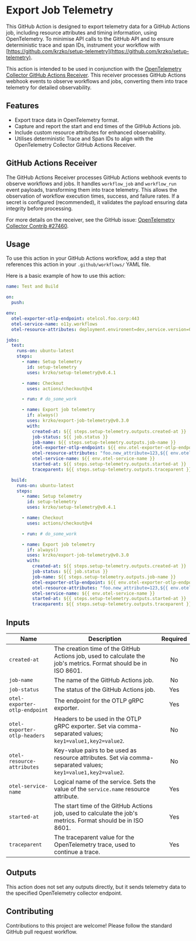 # Export Job Telemetry

This GitHub Action is designed to export telemetry data for a GitHub Actions job, including resource attributes and timing information, using OpenTelemetry. To minimise API calls to the GitHub API and to ensure deterministic trace and span IDs, instrument your workflow with [https://github.com/krzko/setup-telemetry](https://github.com/krzko/setup-telemetry).

This action is intended to be used in conjunction with the [OpenTelemetry Collector GitHub Actions Receiver](https://github.com/open-telemetry/opentelemetry-collector-contrib/issues/27460). This receiver processes GitHub Actions webhook events to observe workflows and jobs, converting them into trace telemetry for detailed observability.

## Features

- Export trace data in OpenTelemetry format.
- Capture and report the start and end times of the GitHub Actions job.
- Include custom resource attributes for enhanced observability.
- Utilises deterministic Trace and Span IDs to align with the OpenTelemetry Collector GitHub Actions Receiver.

## GitHub Actions Receiver

The GitHub Actions Receiver processes GitHub Actions webhook events to observe workflows and jobs. It handles `workflow_job` and `workflow_run` event payloads, transforming them into trace telemetry. This allows the observation of workflow execution times, success, and failure rates. If a secret is configured (recommended), it validates the payload ensuring data integrity before processing.

For more details on the receiver, see the GitHub issue: [OpenTelemetry Collector Contrib #27460](https://github.com/open-telemetry/opentelemetry-collector-contrib/issues/27460).

## Usage

To use this action in your GitHub Actions workflow, add a step that references this action in your `.github/workflows/` YAML file.

Here is a basic example of how to use this action:

```yaml
name: Test and Build

on:
  push:

env:
  otel-exporter-otlp-endpoint: otelcol.foo.corp:443
  otel-service-name: o11y.workflows
  otel-resource-attributes: deployment.environent=dev,service.version=0.1.0

jobs:
  test:
    runs-on: ubuntu-latest
    steps:
      - name: Setup telemetry
        id: setup-telemetry
        uses: krzko/setup-telemetry@v0.4.1

      - name: Checkout
        uses: actions/checkout@v4

      - run: # do_some_work

      - name: Export job telemetry
        if: always()
        uses: krzko/export-job-telemetry@v0.3.0
        with:
          created-at: ${{ steps.setup-telemetry.outputs.created-at }}
          job-status: ${{ job.status }}
          job-name: ${{ steps.setup-telemetry.outputs.job-name }}
          otel-exporter-otlp-endpoint: ${{ env.otel-exporter-otlp-endpoint }}
          otel-resource-attributes: "foo.new_attribute=123,${{ env.otel-resource-attributes }}"
          otel-service-name: ${{ env.otel-service-name }}
          started-at: ${{ steps.setup-telemetry.outputs.started-at }}
          traceparent: ${{ steps.setup-telemetry.outputs.traceparent }}

  build:
    runs-on: ubuntu-latest
    steps:
      - name: Setup telemetry
        id: setup-telemetry
        uses: krzko/setup-telemetry@v0.4.1

      - name: Checkout
        uses: actions/checkout@v4

      - run: # do_some_work

      - name: Export job telemetry
        if: always()
        uses: krzko/export-job-telemetry@v0.3.0
        with:
          created-at: ${{ steps.setup-telemetry.outputs.created-at }}
          job-status: ${{ job.status }}
          job-name: ${{ steps.setup-telemetry.outputs.job-name }}
          otel-exporter-otlp-endpoint: ${{ env.otel-exporter-otlp-endpoint }}
          otel-resource-attributes: "foo.new_attribute=123,${{ env.otel-resource-attributes }}"
          otel-service-name: ${{ env.otel-service-name }}
          started-at: ${{ steps.setup-telemetry.outputs.started-at }}
          traceparent: ${{ steps.setup-telemetry.outputs.traceparent }}
```

## Inputs

| Name | Description | Required |
|------|-------------|:--------:|
| `created-at` | The creation time of the GitHub Actions job, used to calculate the job's metrics. Format should be in ISO 8601. | No |
| `job-name` | The name of the GitHub Actions job. | No |
| `job-status` | The status of the GitHub Actions job. | Yes |
| `otel-exporter-otlp-endpoint` | The endpoint for the OTLP gRPC exporter. | Yes |
| `otel-exporter-otlp-headers` | Headers to be used in the OTLP gRPC exporter. Set via comma-separated values; `key1=value1,key2=value2`. | No |
| `otel-resource-attributes` | Key-value pairs to be used as resource attributes. Set via comma-separated values; `key1=value1,key2=value2`. | No |
| `otel-service-name` | Logical name of the service. Sets the value of the `service.name` resource attribute. | Yes |
| `started-at` | The start time of the GitHub Actions job, used to calculate the job's metrics. Format should be in ISO 8601. | Yes |
| `traceparent` | The traceparent value for the OpenTelemetry trace, used to continue a trace. | Yes |

## Outputs

This action does not set any outputs directly, but it sends telemetry data to the specified OpenTelemetry collector endpoint.

## Contributing

Contributions to this project are welcome! Please follow the standard GitHub pull request workflow.
